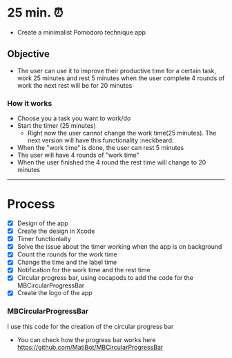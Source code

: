 # 25 min. :alarm_clock:
* Create a minimalist Pomodoro technique app

## Objective
* The user can use it to improve their productive time for a certain task, work 25 minutes and rest 5 minutes when the user complete 4 rounds of work the next rest will be for 20 minutes

### How it works
* Choose you a task you want to work/do
* Start the timer (25 minutes)
  * Right now the user cannot change the work time(25 minutes). The next version will have this functionality :neckbeard:
* When the "work time" is done, the user can rest 5 minutes
* The user will have 4 rounds of "work time" 
* When the user finished the 4 round the rest time will change to 20 minutes

---

# Process
- [x] Design of the app
- [x] Create the design in Xcode
- [x] Timer functionlaity
- [x] Solve the issue about the timer working when the app is on background
- [x] Count the rounds for the work time
- [x] Change the time and the label time
- [x] Notification for the work time and the rest time
- [x] Circular progress bar, using cocapods to add the code for the MBCircularProgressBar
- [x] Create the logo of the app
 
 ### MBCircularProgressBar
 I use this code for the creation of the circular progress bar
 * You can check how the progress bar works here https://github.com/MatiBot/MBCircularProgressBar
